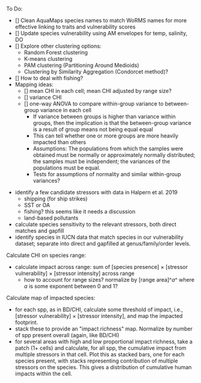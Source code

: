 To Do:

* [] Clean AquaMaps species names to match WoRMS names for more effective linking to traits and vulnerability scores
* [] Update species vulnerability using AM envelopes for temp, salinity, DO
* [] Explore other clustering options:
    * Random Forest clustering
    * K-means clustering
    * PAM clustering (Partitioning Around Medioids)
    * Clustering by Similarity Aggregation (Condorcet method)?
* [] How to deal with fishing?
* Mapping ideas:
    * [] mean CHI in each cell; mean CHI adjusted by range size?
    * [] variance CHI
    * [] one-way ANOVA to compare within-group variance to between-group variance in each cell
        * If variance between groups is higher than variance within groups, then the implication is that the between-group variance is a result of group means not being equal equal
        * This can tell whether one or more groups are more heavily impacted than others
        * Assumptions: The populations from which the samples were obtained must be normally or approximately normally distributed; the samples must be independent; the variances of the populations must be equal.
        * Tests for assumptions of normality and similar within-group variances?

- identify a few candidate stressors with data in Halpern et al. 2019
    - shipping (for ship strikes)
    - SST or OA
    - fishing? this seems like it needs a discussion
    - land-based pollutants
- calculate species sensitivity to the relevant stressors, both direct matches and gapfill
- identify species in IUCN data that match species in our vulnerability dataset; separate into direct and gapfilled at genus/family/order levels.

Calculate CHI on species range:
- calculate impact across range: sum of [species presence] $\times$ [stressor vulnerability] $\times$ [stressor intensity] across range
    - how to account for range sizes?  normalize by [range area]^_a_^ where _a_ is some exponent between 0 and 1?

Calculate map of impacted species:
- for each spp, as in BD/CHI, calculate some threshold of impact, i.e., [stressor vulnerability] $\times$ [stressor intensity], and map the impacted footprint.
- stack these to provide an "impact richness" map.  Normalize by number of spp present overall (again, like BD/CHI)
- for several areas with high and low proportional impact richness, take a patch (1+ cells) and calculate, for all spp, the cumulative impact from multiple stressors in that cell.  Plot this as stacked bars, one for each species present, with stacks representing contribution of multiple stressors on the species.  This gives a distribution of cumulative human impacts within the cell.
